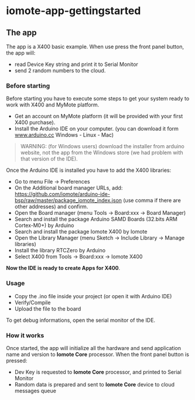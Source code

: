 # iomote-app-gettingstarted

## The app
The app is a X400 basic example. When use press the front panel button, the app will: 
* read Device Key string and print it to Serial Monitor 
* send 2 random numbers to the cloud.

### Before starting
Before starting you have to execute some steps to get your system ready to work with X400 and MyMote platform.
* Get an account on MyMote platform (it will be provided with your first X400 purchase).
* Install the Arduino IDE on your computer. (you can download it form www.arduino.cc Windows - Linux - Mac)


> WARNING: (for Windows users) download the installer from arduino website, not the app from the Windows store (we had problem with that version of the IDE).

Once the Arduino IDE is installed you have to add the X400 libraries:
* Go to menu File -> Preferences
* On the Additional board manager URLs, add: https://github.com/iomote/arduino-ide-bsp/raw/master/package_iomote_index.json  (use comma if there are other addresses) and confirm.
* Open the Board manager (menu Tools -> Board:xxx -> Board Manager)
* Search and install the package Arduino SAMD Boards (32.bits ARM Cortex-M0+) by Arduino
* Search and install the package Iomote X400 by Iomote
* Open the Library Manager  (menu Sketch -> Include Library -> Manage libraries)
* Install the library RTCZero by Arduino
* Select X400 from Tools -> Board:xxx -> Iomote X400

**Now the IDE is ready to create Apps for X400**.


### Usage
* Copy the .ino file inside your project (or open it with Arduino IDE)
* Verify/Compile
* Upload the file to the board

To get debug informations, open the serial monitor of the IDE.

### How it works
Once started, the app will initialize all the hardware and send application name and version to **Iomote Core** processor.
When the front panel button is pressed:
* Dev Key is requested to **Iomote Core** processor, and printed to Serial Monitor
* Random data is prepared and sent to **Iomote Core** device to cloud messages queue

